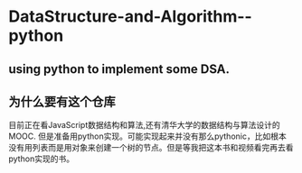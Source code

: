# DataStructure-and-Algorithm--python

## using python to implement some DSA.

## 为什么要有这个仓库
目前正在看JavaScript数据结构和算法,还有清华大学的数据结构与算法设计的MOOC.
但是准备用python实现。可能实现起来并没有那么pythonic，比如根本没有用列表而是用对象来创建一个树的节点。但是等我把这本书和视频看完再去看python实现的书。



